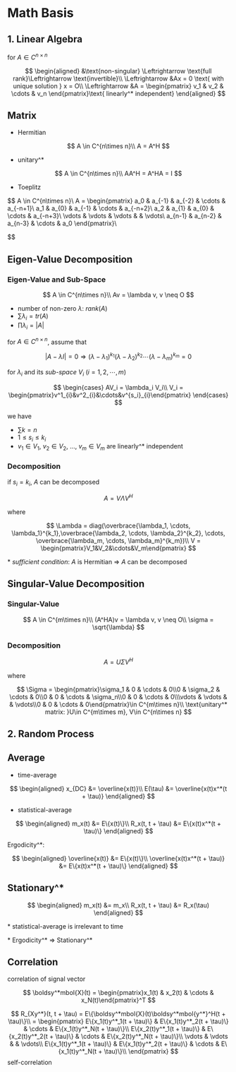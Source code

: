 # Math Basis

## **1. Linear Algebra**

for $A \in C^{n\times n}$

$$
\begin{aligned}
&\text{non-singular} \Leftrightarrow \text{full rank}\Leftrightarrow \text{invertible}\\
\Leftrightarrow &Ax = 0 \text{ with unique solution } x = O\\
\Leftrightarrow &A = \begin{pmatrix} v_1 & v_2 & \cdots & v_n \end{pmatrix}\text{ linearly^* independent}
\end{aligned}
$$

## Matrix

- Hermitian

$$
A \in C^{n\times n}\\
A = A^H
$$

- unitary^*

$$
A \in C^{n\times n}\\
AA^H = A^HA = I
$$

- Toeplitz

$$
A \in C^{n\times n}\\
A = \begin{pmatrix}
a_0 & a_{-1} & a_{-2} & \cdots & a_{-n+1}\\
a_1 & a_{0} & a_{-1} & \cdots & a_{-n+2}\\
a_2 & a_{1} & a_{0} & \cdots & a_{-n+3}\\
\vdots & \vdots & \vdots & & \vdots\\
a_{n-1} & a_{n-2} & a_{n-3} & \cdots & a_0
\end{pmatrix}\\

$$

## Eigen-Value Decomposition

### Eigen-Value and Sub-Space

$$
A \in C^{n\times n}\\
Av = \lambda v, v \neq O
$$

- number of non-zero $\lambda$: $rank(A)$
- $\sum \lambda_i = tr(A)$
- $\prod \lambda_i = |A|$

for $A \in C^{n\times n}$, assume that

$$
|A-\lambda I| = 0 \Rightarrow (\lambda - \lambda_1)^{k_1}(\lambda - \lambda_2)^{k_2}\cdots(\lambda - \lambda_m)^{k_m} = 0
$$

for $\lambda_i$ and its *sub-space* $V_i$ ($i = 1, 2, \cdots, m$)

$$
\begin{cases}
AV_i = \lambda_i V_i\\
V_i = \begin{pmatrix}v^1_{i}&v^2_{i}&\cdots&v^{s_i}_{i}\end{pmatrix}
\end{cases}
$$

we have

- $\sum k = n$
- $1 \le s_i \le k_i$
- $v_1 \in V_1$, $v_2 \in V_2$, ..., $v_m \in V_m$ are linearly^* independent

### Decomposition

if $s_i = k_i$, $A$ can be decomposed

$$
A = V\Lambda V^H
$$

where

$$
\Lambda = diag(\overbrace{\lambda_1, \cdots, \lambda_1}^{k_1},\overbrace{\lambda_2, \cdots, \lambda_2}^{k_2}, \cdots, \overbrace{\lambda_m, \cdots, \lambda_m}^{k_m})\\
V = \begin{pmatrix}V_1&V_2&\cdots&V_m\end{pmatrix}
$$

\* *sufficient condition*: $A$ is Hermitian $\Rightarrow$ $A$ can be decomposed

## Singular-Value Decomposition

### Singular-Value

$$
A \in C^{m\times n}\\
(A^HA)v = \lambda v, v \neq O\\
\sigma = \sqrt{\lambda}
$$

### Decomposition

$$
A = U\Sigma V^H
$$

where

$$
\Sigma = \begin{pmatrix}\sigma_1 & 0 & \cdots & 0\\0 & \sigma_2 & \cdots & 0\\0 & 0 & \cdots & \sigma_n\\0 & 0 & \cdots & 0\\\vdots & \vdots & & \vdots\\0 & 0 & \cdots & 0\end{pmatrix}\in C^{m\times n}\\
\text{unitary^* matrix: }U\in C^{m\times m}, V\in C^{n\times n}
$$

## **2. Random Process**

## Average

- time-average

$$
\begin{aligned}
x_{DC} &= \overline{x(t)}\\
E(\tau) &= \overline{x(t)x^*(t + \tau)}
\end{aligned}
$$

- statistical-average

$$
\begin{aligned}
m_x(t) &= E\{x(t)\}\\
R_x(t, t + \tau) &= E\{x(t)x^*(t + \tau)\}
\end{aligned}
$$

Ergodicity^*:

$$
\begin{aligned}
\overline{x(t)} &= E\{x(t)\}\\
\overline{x(t)x^*(t + \tau)} &= E\{x(t)x^*(t + \tau)\}
\end{aligned}
$$

## Stationary^*

$$
\begin{aligned}
m_x(t) &= m_x\\
R_x(t, t + \tau) &= R_x(\tau)
\end{aligned}
$$

\* statistical-average is irrelevant to time

\* Ergodicity^* $\Rightarrow$ Stationary^*

## Correlation

correlation of signal vector

$$
\boldsy^*mbol{X}(t) = \begin{pmatrix}x_1(t) & x_2(t) & \cdots & x_N(t)\end{pmatrix}^T
$$

$$
R_{Xy^*}(t, t + \tau) = E\{\boldsy^*mbol{X}(t)\boldsy^*mbol{y^*}^H(t + \tau)\}\\
= \begin{pmatrix}
E\{x_1(t)y^*_1(t + \tau)\} & E\{x_1(t)y^*_2(t + \tau)\} & \cdots & E\{x_1(t)y^*_N(t + \tau)\}\\
E\{x_2(t)y^*_1(t + \tau)\} & E\{x_2(t)y^*_2(t + \tau)\} & \cdots & E\{x_2(t)y^*_N(t + \tau)\}\\
\vdots & \vdots & & \vdots\\
E\{x_1(t)y^*_1(t + \tau)\} & E\{x_1(t)y^*_2(t + \tau)\} & \cdots & E\{x_1(t)y^*_N(t + \tau)\}\\
\end{pmatrix}
$$
self-correlation
